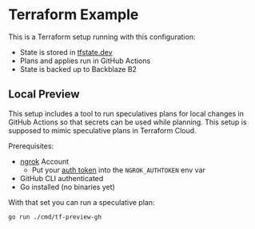 # Terraform Example

This is a Terraform setup running with this configuration:
- State is stored in [tfstate.dev](https://tfstate.dev)
- Plans and applies run in GitHub Actions
- State is backed up to Backblaze B2

## Local Preview

This setup includes a tool to run speculatives plans for local changes in GitHub Actions so that secrets can be used while planning. This setup is supposed to mimic speculative plans in Terraform Cloud.

Prerequisites:
- [ngrok](https://ngrok.com/) Account
  - Put your [auth token](https://dashboard.ngrok.com/get-started/your-authtoken) into the `NGROK_AUTHTOKEN` env var
- GitHub CLI authenticated
- Go installed (no binaries yet)

With that set you can run a speculative plan:

```sh
go run ./cmd/tf-preview-gh
```

